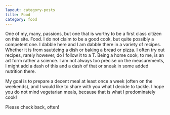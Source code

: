 ```yaml
---
layout: category-posts
title: Food
category: food
---
```


One of my, many, passions, but one that is worthy to be a first class citizen on this site. Food. I do not claim to be a good cook, but quite possibly a competent one. I dabble here and I am dabble there in a variety of recipes. Whether it is from sautéeing a dish or baking a bread or pizza. I often try out recipes, rarely however, do I follow it to a T. Being a home cook, to me, is an art form rather a science. I am not always too precise on the measurements, I might add a dash of this and a dash of that or sneak in some added nutrition there.

My goal is to prepare a decent meal at least once a week (often on the weekends), and I would like to share with you what I decide to tackle. I hope you do not mind vegetarian meals, because that is what I predominately cook!

Please check back, often!
